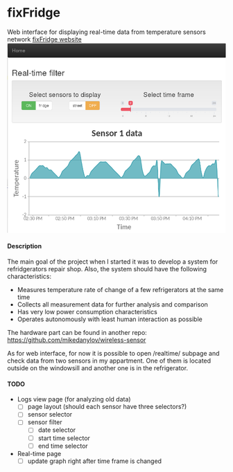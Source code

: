 # fixFridge
Web interface for displaying real-time data from temperature sensors network
[fixFridge website](http://fixfridge.net)
![](sensor_logging/static/img/screenshot_realtime_page.png)

#### Description
The main goal of the project when I started it was to develop a system for refridgerators repair shop. Also, the system should have the following characteristics:

* Measures temperature rate of change of a few refrigerators at the same time
* Collects all measurement data for further analysis and comparison
* Has very low power consumption characteristics
* Operates autonomously with least human interaction as possible

The hardware part can be found in another repo: https://github.com/mikedanylov/wireless-sensor

As for web interface, for now it is possible to open /realtime/ subpage and check data from two sensors in my appartment. One of them is located outside on the windowsill and another one is in the refrigerator.

#### TODO
* Logs view page (for analyzing old data)
    - [ ] page layout (should each sensor have three selectors?)
    - [ ] sensor selector
    - [ ] sensor filter
        + [ ] date selector
        + [ ] start time selector
        + [ ] end time selector
* Real-time page
    - [ ] update graph right after time frame is changed